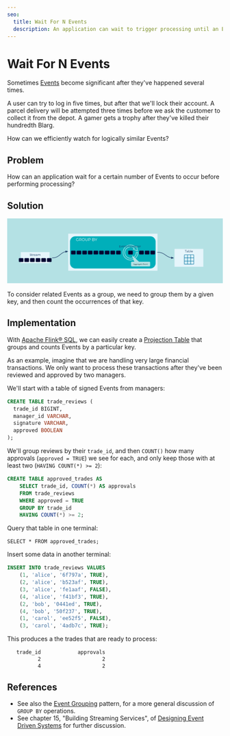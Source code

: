 ```yaml
---
seo:
  title: Wait For N Events
  description: An application can wait to trigger processing until an Event Stream has received a set number of Events.
---
```


# Wait For N Events

Sometimes [Events](../event/event.md) become significant after they've
happened several times.

A user can try to log in five times, but after that we'll lock their
account. A parcel delivery will be attempted three times before we ask
the customer to collect it from the depot. A gamer gets a trophy after
they've killed their hundredth Blarg.

How can we efficiently watch for logically similar Events?

## Problem

How can an application wait for a certain number of Events to occur
before performing processing?

## Solution
![wait for N events](../img/wait-for-n-events.svg)

To consider related Events as a group, we need to group them by a given key,
and then count the occurrences of that key.

## Implementation

With [Apache Flink® SQL](https://nightlies.apache.org/flink/flink-docs-stable/docs/dev/table/sql/gettingstarted/), we can easily create a [Projection Table](../table/projection-table.md) that groups and counts Events by a particular key.

As an example, imagine that we are handling very large financial transactions. We only want to process these transactions after they've been reviewed and approved by two managers.

We'll start with a table of signed Events from managers:

```sql
CREATE TABLE trade_reviews (
  trade_id BIGINT,
  manager_id VARCHAR,
  signature VARCHAR,
  approved BOOLEAN
);
```

We'll group reviews by their `trade_id`, and then `COUNT()` how many approvals (`approved = TRUE`) we see for each, and only keep those with at least two (`HAVING COUNT(*) >= 2`):

```sql
CREATE TABLE approved_trades AS
    SELECT trade_id, COUNT(*) AS approvals
    FROM trade_reviews
    WHERE approved = TRUE
    GROUP BY trade_id
    HAVING COUNT(*) >= 2;
```

Query that table in one terminal:

```
SELECT * FROM approved_trades;
```

Insert some data in another terminal:

```sql
INSERT INTO trade_reviews VALUES
    (1, 'alice', '6f797a', TRUE),
    (2, 'alice', 'b523af', TRUE),
    (3, 'alice', 'fe1aaf', FALSE),
    (4, 'alice', 'f41bf3', TRUE),
    (2, 'bob', '0441ed', TRUE),
    (4, 'bob', '50f237', TRUE),
    (1, 'carol', 'ee52f5', FALSE),
    (3, 'carol', '4adb7c', TRUE);
```

This produces a the trades that are ready to process:

```noformat
   trade_id            approvals
          2                    2
          4                    2
```

## References

* See also the [Event Grouping](../stream-processing/event-grouper.md) pattern, for a more general discussion of `GROUP BY` operations.
* See chapter 15, "Building Streaming Services", of [Designing Event Driven Systems](https://www.confluent.io/designing-event-driven-systems/) for further discussion.
